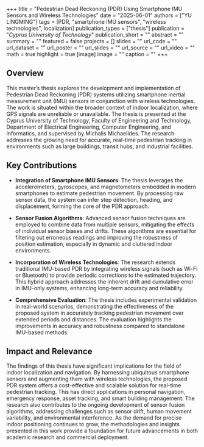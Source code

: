 +++
title = "Pedestrian Dead Reckoning (PDR) Using Smartphone IMU Sensors and Wireless Technologies"
date = "2025-06-01"
authors = ["YU LINGMING"]
tags = [PDR, "smartphone IMU sensors", "wireless technologies", localization]
publication_types = ["thesis"]
publication = "_Cyprus University of Technology_"
publication_short = ""
abstract = ""
summary = ""
featured = false
projects = []
slides = ""
url_code = ""
url_dataset = ""
url_poster = ""
url_slides = ""
url_source = ""
url_video = ""
math = true
highlight = true
[image]
image = ""
caption = ""
+++

## Overview

This master’s thesis explores the development and implementation of Pedestrian Dead Reckoning (PDR) systems utilizing smartphone inertial measurement unit (IMU) sensors in conjunction with wireless technologies. The work is situated within the broader context of indoor localization, where GPS signals are unreliable or unavailable. The thesis is presented at the Cyprus University of Technology, Faculty of Engineering and Technology, Department of Electrical Engineering, Computer Engineering, and Informatics, and supervised by Michalis Michaelides. The research addresses the growing need for accurate, real-time pedestrian tracking in environments such as large buildings, transit hubs, and industrial facilities.

## Key Contributions

- **Integration of Smartphone IMU Sensors**: The thesis leverages the accelerometers, gyroscopes, and magnetometers embedded in modern smartphones to estimate pedestrian movement. By processing raw sensor data, the system can infer step detection, heading, and displacement, forming the core of the PDR approach.

- **Sensor Fusion Algorithms**: Advanced sensor fusion techniques are employed to combine data from multiple sensors, mitigating the effects of individual sensor biases and drifts. These algorithms are essential for filtering out erroneous readings and improving the robustness of position estimation, especially in dynamic and cluttered indoor environments.

- **Incorporation of Wireless Technologies**: The research extends traditional IMU-based PDR by integrating wireless signals (such as Wi-Fi or Bluetooth) to provide periodic corrections to the estimated trajectory. This hybrid approach addresses the inherent drift and cumulative error in IMU-only systems, enhancing long-term accuracy and reliability.

- **Comprehensive Evaluation**: The thesis includes experimental validation in real-world scenarios, demonstrating the effectiveness of the proposed system in accurately tracking pedestrian movement over extended periods and distances. The evaluation highlights the improvements in accuracy and robustness compared to standalone IMU-based methods.

## Impact and Relevance

The findings of this thesis have significant implications for the field of indoor localization and navigation. By harnessing ubiquitous smartphone sensors and augmenting them with wireless technologies, the proposed PDR system offers a cost-effective and scalable solution for real-time pedestrian tracking. This has direct applications in personal navigation, emergency response, asset tracking, and smart building management. The research also contributes to the ongoing development of sensor fusion algorithms, addressing challenges such as sensor drift, human movement variability, and environmental interference. As the demand for precise indoor positioning continues to grow, the methodologies and insights presented in this work provide a foundation for future advancements in both academic research and commercial deployment.